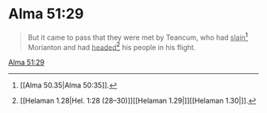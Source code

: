 # Alma 51:29

> But it came to pass that they were met by Teancum, who had <u>slain</u>[^a] Morianton and had <u>headed</u>[^b] his people in his flight.

[Alma 51:29](https://www.churchofjesuschrist.org/study/scriptures/bofm/alma/51?lang=eng&id=p29#p29)


[^a]: [[Alma 50.35|Alma 50:35]].  
[^b]: [[Helaman 1.28|Hel. 1:28 (28–30)]][[Helaman 1.29|]][[Helaman 1.30|]].  
